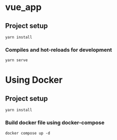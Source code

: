 # vue_app

## Project setup
```
yarn install
```

### Compiles and hot-reloads for development
```
yarn serve
```

# Using Docker

## Project setup
```
yarn install
```

### Build docker file using docker-compose
```
docker compose up -d
```
